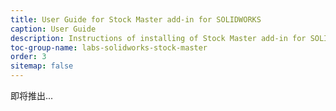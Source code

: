 ```yaml
---
title: User Guide for Stock Master add-in for SOLIDWORKS
caption: User Guide
description: Instructions of installing of Stock Master add-in for SOLIDWORKS
toc-group-name: labs-solidworks-stock-master
order: 3
sitemap: false
---
```

即将推出...